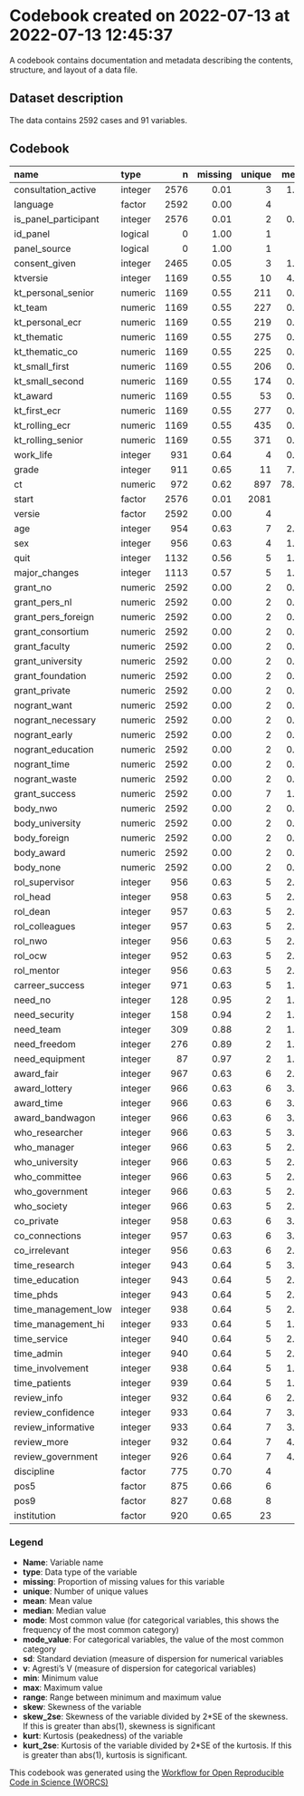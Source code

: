 Codebook created on 2022-07-13 at 2022-07-13 12:45:37
================

A codebook contains documentation and metadata describing the contents,
structure, and layout of a data file.

## Dataset description

The data contains 2592 cases and 91 variables.

## Codebook

| name                 | type    |    n | missing | unique |  mean | median |    mode | mode_value |     sd |    v | min |     max |   range |   skew | skew_2se |   kurt | kurt_2se |
|:---------------------|:--------|-----:|--------:|-------:|------:|-------:|--------:|:-----------|-------:|-----:|----:|--------:|--------:|-------:|---------:|-------:|---------:|
| consultation_active  | integer | 2576 |    0.01 |      3 |  1.00 |   1.00 |    1.00 |            |   0.03 |      | 0.0 |    1.00 |    1.00 | -29.23 |  -303.05 | 853.00 |  4422.91 |
| language             | factor  | 2592 |    0.00 |      4 |       |        | 1424.00 |            |        | 0.58 |     |         |         |        |          |        |          |
| is_panel_participant | integer | 2576 |    0.01 |      2 |  0.00 |   0.00 |    0.00 |            |   0.00 |      | 0.0 |    0.00 |    0.00 |        |          |        |          |
| id_panel             | logical |    0 |    1.00 |      1 |       |        | 2592.00 |            |        |      |     |         |         |        |          |        |          |
| panel_source         | logical |    0 |    1.00 |      1 |       |        | 2592.00 |            |        |      |     |         |         |        |          |        |          |
| consent_given        | integer | 2465 |    0.05 |      3 |  1.00 |   1.00 |    1.00 |            |   0.06 |      | 0.0 |    1.00 |    1.00 | -15.60 |  -158.15 | 241.31 |  1224.00 |
| ktversie             | integer | 1169 |    0.55 |     10 |  4.75 |   5.00 |    5.00 |            |   2.57 |      | 1.0 |    9.00 |    8.00 |   0.12 |     0.83 |  -1.19 |    -4.17 |
| kt_personal_senior   | numeric | 1169 |    0.55 |    211 |  0.14 |   0.07 |    0.07 |            |   0.19 |      | 0.0 |    1.00 |    1.00 |   2.06 |    14.38 |   5.14 |    17.97 |
| kt_team              | numeric | 1169 |    0.55 |    227 |  0.16 |   0.12 |    0.12 |            |   0.18 |      | 0.0 |    1.00 |    1.00 |   1.46 |    10.18 |   2.73 |     9.54 |
| kt_personal_ecr      | numeric | 1169 |    0.55 |    219 |  0.15 |   0.12 |    0.12 |            |   0.16 |      | 0.0 |    1.00 |    1.00 |   1.79 |    12.53 |   4.66 |    16.31 |
| kt_thematic          | numeric | 1169 |    0.55 |    275 |  0.09 |   0.05 |    0.05 |            |   0.11 |      | 0.0 |    0.74 |    0.74 |   1.51 |    10.52 |   2.86 |    10.02 |
| kt_thematic_co       | numeric | 1169 |    0.55 |    225 |  0.05 |   0.00 |    0.00 |            |   0.10 |      | 0.0 |    1.00 |    1.00 |   3.95 |    27.63 |  25.25 |    88.30 |
| kt_small_first       | numeric | 1169 |    0.55 |    206 |  0.15 |   0.09 |    0.09 |            |   0.20 |      | 0.0 |    1.00 |    1.00 |   1.91 |    13.32 |   4.43 |    15.48 |
| kt_small_second      | numeric | 1169 |    0.55 |    174 |  0.10 |   0.00 |    0.00 |            |   0.16 |      | 0.0 |    1.00 |    1.00 |   2.49 |    17.43 |   8.31 |    29.07 |
| kt_award             | numeric | 1169 |    0.55 |     53 |  0.09 |   0.00 |    0.00 |            |   0.18 |      | 0.0 |    1.00 |    1.00 |   3.19 |    22.29 |  11.74 |    41.06 |
| kt_first_ecr         | numeric | 1169 |    0.55 |    277 |  0.25 |   0.21 |    0.21 |            |   0.24 |      | 0.0 |    1.00 |    1.00 |   1.16 |     8.10 |   1.28 |     4.48 |
| kt_rolling_ecr       | numeric | 1169 |    0.55 |    435 |  0.26 |   0.25 |    0.25 |            |   0.18 |      | 0.0 |    1.00 |    1.00 |   0.60 |     4.20 |   0.67 |     2.34 |
| kt_rolling_senior    | numeric | 1169 |    0.55 |    371 |  0.16 |   0.14 |    0.14 |            |   0.14 |      | 0.0 |    1.00 |    1.00 |   1.34 |     9.38 |   3.91 |    13.69 |
| work_life            | integer |  931 |    0.64 |      4 |  0.66 |   0.00 |    0.00 |            |   0.93 |      | 0.0 |    3.00 |    3.00 |   1.52 |     9.46 |   1.44 |     4.51 |
| grade                | integer |  911 |    0.65 |     11 |  7.60 |   8.00 |    8.00 |            |   1.20 |      | 1.0 |   10.00 |    9.00 |  -1.08 |    -6.64 |   3.96 |    12.24 |
| ct                   | numeric |  972 |    0.62 |    897 | 78.80 |  35.41 |   35.41 |            | 164.98 |      | 0.2 | 1433.97 | 1433.77 |   5.30 |    33.76 |  31.76 |   101.31 |
| start                | factor  | 2576 |    0.01 |   2081 |       |        |   16.00 |            |        | 1.00 |     |         |         |        |          |        |          |
| versie               | factor  | 2592 |    0.00 |      4 |       |        | 1045.00 | 550m       |        | 0.65 |     |         |         |        |          |        |          |
| age                  | integer |  954 |    0.63 |      7 |  2.60 |   2.00 |    2.00 |            |   0.96 |      | 1.0 |    6.00 |    5.00 |   0.61 |     3.85 |   0.14 |     0.45 |
| sex                  | integer |  956 |    0.63 |      4 |  1.56 |   2.00 |    2.00 |            |   0.60 |      | 1.0 |    3.00 |    2.00 |   0.55 |     3.46 |  -0.62 |    -1.96 |
| quit                 | integer | 1132 |    0.56 |      5 |  1.97 |   2.00 |    2.00 |            |   0.81 |      | 1.0 |    4.00 |    3.00 |   0.37 |     2.51 |  -0.68 |    -2.34 |
| major_changes        | integer | 1113 |    0.57 |      5 |  1.93 |   2.00 |    2.00 |            |   0.69 |      | 1.0 |    4.00 |    3.00 |   1.26 |     8.59 |   3.01 |    10.27 |
| grant_no             | numeric | 2592 |    0.00 |      2 |  0.05 |   0.00 |    0.00 |            |   0.22 |      | 0.0 |    1.00 |    1.00 |   4.16 |    43.23 |  15.29 |    79.51 |
| grant_pers_nl        | numeric | 2592 |    0.00 |      2 |  0.21 |   0.00 |    0.00 |            |   0.41 |      | 0.0 |    1.00 |    1.00 |   1.42 |    14.75 |   0.01 |     0.06 |
| grant_pers_foreign   | numeric | 2592 |    0.00 |      2 |  0.14 |   0.00 |    0.00 |            |   0.34 |      | 0.0 |    1.00 |    1.00 |   2.12 |    22.00 |   2.48 |    12.88 |
| grant_consortium     | numeric | 2592 |    0.00 |      2 |  0.12 |   0.00 |    0.00 |            |   0.33 |      | 0.0 |    1.00 |    1.00 |   2.30 |    23.90 |   3.29 |    17.09 |
| grant_faculty        | numeric | 2592 |    0.00 |      2 |  0.08 |   0.00 |    0.00 |            |   0.27 |      | 0.0 |    1.00 |    1.00 |   3.04 |    31.62 |   7.25 |    37.71 |
| grant_university     | numeric | 2592 |    0.00 |      2 |  0.08 |   0.00 |    0.00 |            |   0.27 |      | 0.0 |    1.00 |    1.00 |   3.13 |    32.52 |   7.78 |    40.48 |
| grant_foundation     | numeric | 2592 |    0.00 |      2 |  0.08 |   0.00 |    0.00 |            |   0.28 |      | 0.0 |    1.00 |    1.00 |   3.02 |    31.43 |   7.14 |    37.13 |
| grant_private        | numeric | 2592 |    0.00 |      2 |  0.06 |   0.00 |    0.00 |            |   0.24 |      | 0.0 |    1.00 |    1.00 |   3.59 |    37.29 |  10.86 |    56.49 |
| nogrant_want         | numeric | 2592 |    0.00 |      2 |  0.01 |   0.00 |    0.00 |            |   0.08 |      | 0.0 |    1.00 |    1.00 |  12.60 |   131.04 | 156.88 |   815.97 |
| nogrant_necessary    | numeric | 2592 |    0.00 |      2 |  0.01 |   0.00 |    0.00 |            |   0.10 |      | 0.0 |    1.00 |    1.00 |  10.24 |   106.49 | 102.93 |   535.34 |
| nogrant_early        | numeric | 2592 |    0.00 |      2 |  0.03 |   0.00 |    0.00 |            |   0.16 |      | 0.0 |    1.00 |    1.00 |   6.07 |    63.13 |  34.87 |   181.38 |
| nogrant_education    | numeric | 2592 |    0.00 |      2 |  0.00 |   0.00 |    0.00 |            |   0.06 |      | 0.0 |    1.00 |    1.00 |  17.91 |   186.19 | 318.75 |  1657.89 |
| nogrant_time         | numeric | 2592 |    0.00 |      2 |  0.01 |   0.00 |    0.00 |            |   0.10 |      | 0.0 |    1.00 |    1.00 |   9.83 |   102.20 |  94.63 |   492.17 |
| nogrant_waste        | numeric | 2592 |    0.00 |      2 |  0.01 |   0.00 |    0.00 |            |   0.11 |      | 0.0 |    1.00 |    1.00 |   9.29 |    96.59 |  84.32 |   438.58 |
| grant_success        | numeric | 2592 |    0.00 |      7 |  1.53 |   0.00 |    0.00 |            |   2.00 |      | 0.0 |    6.00 |    6.00 |   0.88 |     9.15 |  -0.68 |    -3.52 |
| body_nwo             | numeric | 2592 |    0.00 |      2 |  0.14 |   0.00 |    0.00 |            |   0.35 |      | 0.0 |    1.00 |    1.00 |   2.07 |    21.56 |   2.30 |    11.96 |
| body_university      | numeric | 2592 |    0.00 |      2 |  0.09 |   0.00 |    0.00 |            |   0.28 |      | 0.0 |    1.00 |    1.00 |   2.94 |    30.59 |   6.66 |    34.63 |
| body_foreign         | numeric | 2592 |    0.00 |      2 |  0.11 |   0.00 |    0.00 |            |   0.31 |      | 0.0 |    1.00 |    1.00 |   2.54 |    26.45 |   4.47 |    23.26 |
| body_award           | numeric | 2592 |    0.00 |      2 |  0.07 |   0.00 |    0.00 |            |   0.25 |      | 0.0 |    1.00 |    1.00 |   3.39 |    35.20 |   9.47 |    49.23 |
| body_none            | numeric | 2592 |    0.00 |      2 |  0.12 |   0.00 |    0.00 |            |   0.33 |      | 0.0 |    1.00 |    1.00 |   2.32 |    24.13 |   3.39 |    17.62 |
| rol_supervisor       | integer |  956 |    0.63 |      5 |  2.37 |   2.00 |    2.00 |            |   0.91 |      | 1.0 |    4.00 |    3.00 |  -0.10 |    -0.64 |  -0.92 |    -2.90 |
| rol_head             | integer |  958 |    0.63 |      5 |  2.16 |   2.00 |    2.00 |            |   1.04 |      | 1.0 |    4.00 |    3.00 |   0.45 |     2.82 |  -0.99 |    -3.12 |
| rol_dean             | integer |  957 |    0.63 |      5 |  2.42 |   2.00 |    2.00 |            |   1.32 |      | 1.0 |    4.00 |    3.00 |   0.15 |     0.93 |  -1.73 |    -5.49 |
| rol_colleagues       | integer |  957 |    0.63 |      5 |  2.08 |   2.00 |    2.00 |            |   0.77 |      | 1.0 |    4.00 |    3.00 |   0.26 |     1.64 |  -0.43 |    -1.35 |
| rol_nwo              | integer |  956 |    0.63 |      5 |  2.37 |   2.00 |    2.00 |            |   1.06 |      | 1.0 |    4.00 |    3.00 |   0.20 |     1.24 |  -1.17 |    -3.72 |
| rol_ocw              | integer |  952 |    0.63 |      5 |  2.43 |   2.00 |    2.00 |            |   1.30 |      | 1.0 |    4.00 |    3.00 |   0.13 |     0.80 |  -1.70 |    -5.36 |
| rol_mentor           | integer |  956 |    0.63 |      5 |  2.39 |   2.00 |    2.00 |            |   0.97 |      | 1.0 |    4.00 |    3.00 |   0.11 |     0.68 |  -0.99 |    -3.12 |
| carreer_success      | integer |  971 |    0.63 |      5 |  1.43 |   1.00 |    1.00 |            |   0.77 |      | 1.0 |    4.00 |    3.00 |   1.52 |     9.68 |   0.92 |     2.94 |
| need_no              | integer |  128 |    0.95 |      2 |  1.00 |   1.00 |    1.00 |            |   0.00 |      | 1.0 |    1.00 |    0.00 |        |          |        |          |
| need_security        | integer |  158 |    0.94 |      2 |  1.00 |   1.00 |    1.00 |            |   0.00 |      | 1.0 |    1.00 |    0.00 |        |          |        |          |
| need_team            | integer |  309 |    0.88 |      2 |  1.00 |   1.00 |    1.00 |            |   0.00 |      | 1.0 |    1.00 |    0.00 |        |          |        |          |
| need_freedom         | integer |  276 |    0.89 |      2 |  1.00 |   1.00 |    1.00 |            |   0.00 |      | 1.0 |    1.00 |    0.00 |        |          |        |          |
| need_equipment       | integer |   87 |    0.97 |      2 |  1.00 |   1.00 |    1.00 |            |   0.00 |      | 1.0 |    1.00 |    0.00 |        |          |        |          |
| award_fair           | integer |  967 |    0.63 |      6 |  2.65 |   3.00 |    3.00 |            |   1.02 |      | 1.0 |    5.00 |    4.00 |   0.18 |     1.16 |  -0.80 |    -2.53 |
| award_lottery        | integer |  966 |    0.63 |      6 |  3.85 |   4.00 |    4.00 |            |   1.03 |      | 1.0 |    5.00 |    4.00 |  -0.83 |    -5.28 |   0.07 |     0.23 |
| award_time           | integer |  966 |    0.63 |      6 |  3.87 |   4.00 |    4.00 |            |   1.04 |      | 1.0 |    5.00 |    4.00 |  -0.74 |    -4.68 |   0.01 |     0.03 |
| award_bandwagon      | integer |  966 |    0.63 |      6 |  3.81 |   4.00 |    4.00 |            |   1.09 |      | 1.0 |    5.00 |    4.00 |  -0.80 |    -5.07 |  -0.05 |    -0.14 |
| who_researcher       | integer |  966 |    0.63 |      5 |  3.30 |   3.00 |    3.00 |            |   0.82 |      | 1.0 |    4.00 |    3.00 |  -1.15 |    -7.29 |   0.86 |     2.73 |
| who_manager          | integer |  966 |    0.63 |      5 |  2.95 |   3.00 |    3.00 |            |   0.85 |      | 1.0 |    4.00 |    3.00 |  -0.69 |    -4.41 |   0.04 |     0.14 |
| who_university       | integer |  966 |    0.63 |      5 |  2.72 |   3.00 |    3.00 |            |   0.88 |      | 1.0 |    4.00 |    3.00 |  -0.57 |    -3.60 |  -0.34 |    -1.09 |
| who_committee        | integer |  966 |    0.63 |      5 |  2.60 |   3.00 |    3.00 |            |   0.90 |      | 1.0 |    4.00 |    3.00 |  -0.39 |    -2.49 |  -0.62 |    -1.97 |
| who_government       | integer |  966 |    0.63 |      5 |  2.10 |   2.00 |    2.00 |            |   0.89 |      | 1.0 |    4.00 |    3.00 |   0.10 |     0.65 |  -1.17 |    -3.74 |
| who_society          | integer |  966 |    0.63 |      5 |  2.46 |   3.00 |    3.00 |            |   0.92 |      | 1.0 |    4.00 |    3.00 |  -0.25 |    -1.61 |  -0.88 |    -2.80 |
| co_private           | integer |  958 |    0.63 |      6 |  3.26 |   3.00 |    3.00 |            |   1.13 |      | 1.0 |    5.00 |    4.00 |  -0.12 |    -0.75 |  -0.90 |    -2.84 |
| co_connections       | integer |  957 |    0.63 |      6 |  3.20 |   3.00 |    3.00 |            |   1.11 |      | 1.0 |    5.00 |    4.00 |  -0.43 |    -2.71 |  -0.49 |    -1.55 |
| co_irrelevant        | integer |  956 |    0.63 |      6 |  2.70 |   3.00 |    3.00 |            |   1.21 |      | 1.0 |    5.00 |    4.00 |   0.35 |     2.22 |  -0.83 |    -2.61 |
| time_research        | integer |  943 |    0.64 |      5 |  3.04 |   3.00 |    3.00 |            |   0.55 |      | 1.0 |    4.00 |    3.00 |  -0.36 |    -2.26 |   1.79 |     5.64 |
| time_education       | integer |  943 |    0.64 |      5 |  2.95 |   3.00 |    3.00 |            |   0.59 |      | 1.0 |    4.00 |    3.00 |  -1.23 |    -7.73 |   3.70 |    11.64 |
| time_phds            | integer |  943 |    0.64 |      5 |  2.63 |   3.00 |    3.00 |            |   0.86 |      | 1.0 |    4.00 |    3.00 |  -0.94 |    -5.93 |  -0.13 |    -0.42 |
| time_management_low  | integer |  938 |    0.64 |      5 |  2.50 |   3.00 |    3.00 |            |   0.79 |      | 1.0 |    4.00 |    3.00 |  -0.87 |    -5.45 |  -0.45 |    -1.39 |
| time_management_hi   | integer |  933 |    0.64 |      5 |  1.93 |   2.00 |    2.00 |            |   0.95 |      | 1.0 |    4.00 |    3.00 |   0.37 |     2.34 |  -1.34 |    -4.18 |
| time_service         | integer |  940 |    0.64 |      5 |  2.12 |   2.00 |    2.00 |            |   0.83 |      | 1.0 |    4.00 |    3.00 |  -0.13 |    -0.83 |  -1.34 |    -4.21 |
| time_admin           | integer |  940 |    0.64 |      5 |  2.62 |   3.00 |    3.00 |            |   0.70 |      | 1.0 |    4.00 |    3.00 |  -0.98 |    -6.12 |   0.43 |     1.34 |
| time_involvement     | integer |  938 |    0.64 |      5 |  1.61 |   1.00 |    1.00 |            |   0.82 |      | 1.0 |    4.00 |    3.00 |   0.92 |     5.73 |  -0.61 |    -1.90 |
| time_patients        | integer |  939 |    0.64 |      5 |  1.93 |   1.00 |    1.00 |            |   1.34 |      | 1.0 |    4.00 |    3.00 |   0.81 |     5.08 |  -1.27 |    -3.98 |
| review_info          | integer |  932 |    0.64 |      6 |  2.50 |   2.00 |    2.00 |            |   1.46 |      | 1.0 |    5.00 |    4.00 |   0.27 |     1.69 |  -1.51 |    -4.72 |
| review_confidence    | integer |  933 |    0.64 |      7 |  3.84 |   4.00 |    4.00 |            |   0.91 |      | 1.0 |    6.00 |    5.00 |  -0.60 |    -3.74 |   0.69 |     2.14 |
| review_informative   | integer |  933 |    0.64 |      7 |  3.74 |   4.00 |    4.00 |            |   1.03 |      | 1.0 |    6.00 |    5.00 |  -0.41 |    -2.57 |   0.23 |     0.71 |
| review_more          | integer |  932 |    0.64 |      7 |  4.17 |   4.00 |    4.00 |            |   0.85 |      | 1.0 |    6.00 |    5.00 |  -0.67 |    -4.19 |   1.04 |     3.25 |
| review_government    | integer |  926 |    0.64 |      7 |  4.13 |   4.00 |    4.00 |            |   0.91 |      | 1.0 |    6.00 |    5.00 |  -0.64 |    -3.99 |   0.99 |     3.09 |
| discipline           | factor  |  775 |    0.70 |      4 |       |        | 1817.00 |            |        | 0.53 |     |         |         |        |          |        |          |
| pos5                 | factor  |  875 |    0.66 |      6 |       |        | 1717.00 |            |        | 0.71 |     |         |         |        |          |        |          |
| pos9                 | factor  |  827 |    0.68 |      8 |       |        | 1765.00 |            |        | 0.80 |     |         |         |        |          |        |          |
| institution          | factor  |  920 |    0.65 |     23 |       |        | 1672.00 |            |        | 0.94 |     |         |         |        |          |        |          |

### Legend

-   **Name**: Variable name
-   **type**: Data type of the variable
-   **missing**: Proportion of missing values for this variable
-   **unique**: Number of unique values
-   **mean**: Mean value
-   **median**: Median value
-   **mode**: Most common value (for categorical variables, this shows
    the frequency of the most common category)
-   **mode_value**: For categorical variables, the value of the most
    common category
-   **sd**: Standard deviation (measure of dispersion for numerical
    variables
-   **v**: Agresti’s V (measure of dispersion for categorical variables)
-   **min**: Minimum value
-   **max**: Maximum value
-   **range**: Range between minimum and maximum value
-   **skew**: Skewness of the variable
-   **skew_2se**: Skewness of the variable divided by 2\*SE of the
    skewness. If this is greater than abs(1), skewness is significant
-   **kurt**: Kurtosis (peakedness) of the variable
-   **kurt_2se**: Kurtosis of the variable divided by 2\*SE of the
    kurtosis. If this is greater than abs(1), kurtosis is significant.

This codebook was generated using the [Workflow for Open Reproducible
Code in Science (WORCS)](https://osf.io/zcvbs/)
